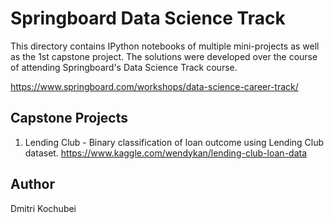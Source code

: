# Springboard Data Science Track

This directory contains IPython notebooks of multiple mini-projects as well as the 1st capstone project. The solutions were developed over the course of attending Springboard's Data Science Track course.

https://www.springboard.com/workshops/data-science-career-track/

## Capstone Projects
1. Lending Club - Binary classification of loan outcome using Lending Club dataset.
https://www.kaggle.com/wendykan/lending-club-loan-data

## Author

Dmitri Kochubei
